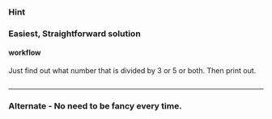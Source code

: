 
### Hint

### Easiest, Straightforward solution

#### workflow

Just find out what number that is divided by 3 or 5 or both.
Then print out.

```js

```

- - -

### Alternate - No need to be fancy every time.
